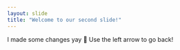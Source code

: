 ```yaml
---
layout: slide
title: "Welcome to our second slide!"
---
```

I made some changes yay :dragon:
Use the left arrow to go back!
